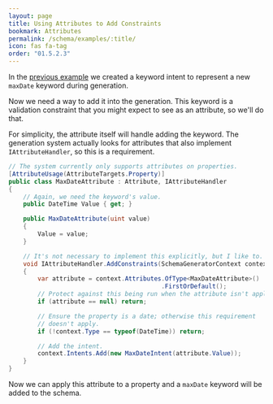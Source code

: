 ```yaml
---
layout: page
title: Using Attributes to Add Constraints
bookmark: Attributes
permalink: /schema/examples/:title/
icon: fas fa-tag
order: "01.5.2.3"
---
```

In the [previous example](schema-gen-intent.md) we created a keyword intent to represent a new `maxDate` keyword during generation.

Now we need a way to add it into the generation.  This keyword is a validation constraint that you might expect to see as an attribute, so we'll do that.

For simplicity, the attribute itself will handle adding the keyword.  The generation system actually looks for attributes that also implement `IAttributeHandler`, so this is a requirement.

```c#
// The system currently only supports attributes on properties.
[AttributeUsage(AttributeTargets.Property)]
public class MaxDateAttribute : Attribute, IAttributeHandler
{
    // Again, we need the keyword's value.
    public DateTime Value { get; }

    public MaxDateAttribute(uint value)
    {
        Value = value;
    }

    // It's not necessary to implement this explicitly, but I like to.
    void IAttributeHandler.AddConstraints(SchemaGeneratorContext context)
    {
        var attribute = context.Attributes.OfType<MaxDateAttribute>()
                                          .FirstOrDefault();
        // Protect against this being run when the attribute isn't applied.
        if (attribute == null) return;

        // Ensure the property is a date; otherwise this requirement
        // doesn't apply.
        if (!context.Type == typeof(DateTime)) return;

        // Add the intent.
        context.Intents.Add(new MaxDateIntent(attribute.Value));
    }
}
```

Now we can apply this attribute to a property and a `maxDate` keyword will be added to the schema.
